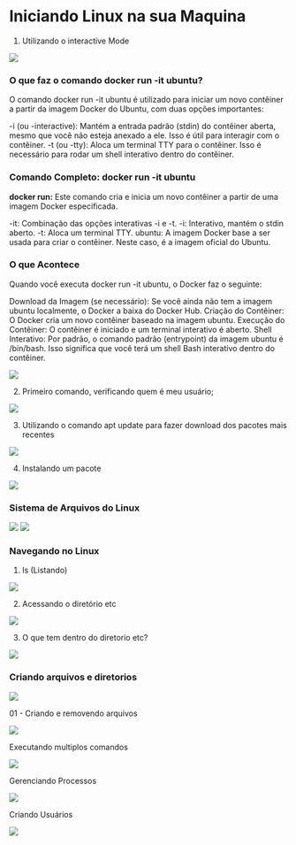 # Iniciando Linux na sua Maquina

1) Utilizando o interactive Mode

<img src="https://github.com/JosiTubaroski/Iniciando_Linux_Maquina/blob/main/Img/Executar_Linux.png">

### O que faz o comando docker run -it ubuntu?

O comando docker run -it ubuntu é utilizado para iniciar um novo contêiner a partir da imagem Docker do Ubuntu, com duas opções importantes:

-i (ou -interactive): Mantém a entrada padrão (stdin) do contêiner aberta, mesmo que você não esteja anexado a ele. Isso é útil para interagir com o contêiner.
-t (ou -tty): Aloca um terminal TTY para o contêiner. Isso é necessário para rodar um shell interativo dentro do contêiner.

### Comando Completo: docker run -it ubuntu

<b>docker run:</b> Este comando cria e inicia um novo contêiner a partir de uma imagem Docker especificada.

-it: Combinação das opções interativas -i e -t.
-i: Interativo, mantém o stdin aberto.
-t: Aloca um terminal TTY.
ubuntu: A imagem Docker base a ser usada para criar o contêiner. Neste caso, é a imagem oficial do Ubuntu.

### O que Acontece
Quando você executa docker run -it ubuntu, o Docker faz o seguinte:

Download da Imagem (se necessário): Se você ainda não tem a imagem ubuntu localmente, o Docker a baixa do Docker Hub.
Criação do Contêiner: O Docker cria um novo contêiner baseado na imagem ubuntu.
Execução do Contêiner: O contêiner é iniciado e um terminal interativo é aberto.
Shell Interativo: Por padrão, o comando padrão (entrypoint) da imagem ubuntu é /bin/bash. Isso significa que você terá um shell Bash interativo dentro do contêiner.

<img src="https://github.com/JosiTubaroski/Iniciando_Linux_Maquina/blob/main/Img/Dentro_Do_Linux.png">

2) Primeiro comando, verificando quem é meu usuário;

<img src="https://github.com/JosiTubaroski/Iniciando_Linux_Maquina/blob/main/Img/1_Primeiro_Comando.png">

3) Utilizando o comando apt update para fazer download dos pacotes mais recentes

<img src="https://github.com/JosiTubaroski/Iniciando_Linux_Maquina/blob/main/Img/2_Apt_Update.png">

4) Instalando um pacote

<img src="https://github.com/JosiTubaroski/Iniciando_Linux_Maquina/blob/main/Img/3_Instalando_NovoPacote.png">

### Sistema de Arquivos do Linux

<img src="https://github.com/JosiTubaroski/Iniciando_Linux_Maquina/blob/main/Img/04_Estrutura_Arquivos_Linux.png">

<img src="https://github.com/JosiTubaroski/Iniciando_Linux_Maquina/blob/main/Img/05_Estrutura_Arquivos2.png">

### Navegando no Linux

1) ls (Listando)

<img src="https://github.com/JosiTubaroski/Iniciando_Linux_Maquina/blob/main/Img/05_Comando_ls.png">

2) Acessando o diretório etc

<img src="https://github.com/JosiTubaroski/Iniciando_Linux_Maquina/blob/main/Img/06_Diretorio_ETC.png">

3) O que tem dentro do diretorio etc?

<img src="https://github.com/JosiTubaroski/Iniciando_Linux_Maquina/blob/main/Img/07_Dentro_Diretorio_ETC.png">

### Criando arquivos e diretorios

<img src="https://github.com/JosiTubaroski/Iniciando_Linux_Maquina/blob/main/Img/08_Criar_Diretorio.png">   

01 - Criando e removendo arquivos 



<img src="https://github.com/JosiTubaroski/Iniciando_Linux_Maquina/blob/main/Img/09_Criando_Arquivos.png">   

Executando multiplos comandos

<img src="https://github.com/JosiTubaroski/Iniciando_Linux_Maquina/blob/main/Img/10_Executando_Multiplos_Comandos.png">  

Gerenciando Processos

<img src="https://github.com/JosiTubaroski/Iniciando_Linux_Maquina/blob/main/Img/11_Comando_Verifica_Processos.png">  

Criando Usuários

<img src="https://github.com/JosiTubaroski/Iniciando_Linux_Maquina/blob/main/Img/12_Criando_Usuario.png">  








   





   
   


